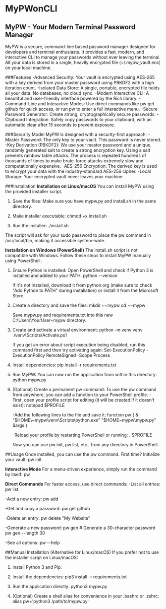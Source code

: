 # MyPWonCLI
## MyPW - Your Modern Terminal Password Manager
MyPW is a secure, command-line based password manager designed for developers and terminal enthusiasts. It provides a fast, modern, and interactive CLI to manage your passwords without ever leaving the terminal.
All your data is stored in a single, heavily encrypted file (~/.mypw_vault.enc) on your local machine.

###Features
-Advanced Security: Your vault is encrypted using AES-265 with a key derived from your master password using PBKDF2 with a high iteration count.
-Isolated Data Store: A single, portable, encrypted file holds all your data. No databases, no cloud sync.
-Modern Interactive CLI: A beautiful and user-friendly interface powered by the Rich library.
-Command-Line and Interactive Modes: Use direct commands like pw get github for quick access, or run pw to enter a full interactive menu.
-Secure Password Generator: Create strong, cryptographically secure passwords.
-Clipboard Integration: Safely copy passwords to your clipboard, with an automatic clear after 15 seconds to prevent exposure.

###Security Model
MyPW is designed with a security-first approach:
-Master Password: The only key to your vault. This password is never stored.
-Key Derivation (PBKDF2): We use your master password and a unique, randomly generated salt to create a strong encryption key. Using a salt prevents rainbow table attacks. The process is repeated hundreds of thousands of times to make brute-force attacks extremely slow and computationally expensive.
-AES-256 Encryption: The derived key is used to encrypt your data with the industry-standard AES-256 cipher.
-Local Storage: Your encrypted vault never leaves your machine.

###Installation
**Installation on Linux/macOS**
You can install MyPW using the provided installer script.
1. Save the files: Make sure you have mypw.py and install.sh in the same directory.
2. Make installer executable:
    chmod +x install.sh

3. Run the installer:
    ./install.sh

The script will ask for your sudo password to place the pw command in /usr/local/bin, making it accessible system-wide.

**Installation on Windows (PowerShell)**
The install.sh script is not compatible with Windows. Follow these steps to install MyPW manually using PowerShell.
1. Ensure Python is installed: Open PowerShell and check if Python 3 is installed and added to your PATH.
    python --version

    If it's not installed, download it from python.org (make sure to check "Add Python to PATH" during installation) or install it from the Microsoft Store.
2. Create a directory and save the files:
    mkdir ~\~mypw
    cd ~\~mypw

    Save mypw.py and requirements.txt into this new C:\Users\YourUser\~mypw directory.
3. Create and activate a virtual environment:
    python -m venv venv
    .\venv\Scripts\Activate.ps1

    If you get an error about script execution being disabled, run this command first and then try activating again:
    Set-ExecutionPolicy -ExecutionPolicy RemoteSigned -Scope Process

4. Install dependencies:
    pip install -r requirements.txt

5. Run MyPW: You can now run the application from within this directory:
    python mypw.py



6. (Optional) Create a permanent pw command: To use the pw command from anywhere, you can add a function to your PowerShell profile.
    -First, open your profile script for editing (it will be created if it doesn't exist):
        notepad $PROFILE



    -Add the following lines to the file and save it:
        function pw {
            & "$HOME\~mypw\venv\Scripts\python.exe" "$HOME\~mypw\mypw.py" $args
        }



    -Reload your profile by restarting PowerShell or running:
        . $PROFILE



    Now you can use pw init, pw list, etc., from any directory in PowerShell.

##Usage
Once installed, you can use the pw command.
First time? Initialize your vault:
    pw init

**Interactive Mode**
For a menu-driven experience, simply run the command by itself:
    pw

**Direct Commands**
For faster access, use direct commands:
-List all entries:
    pw list

-Add a new entry:
    pw add

-Get and copy a password:
    pw get github

-Delete an entry:
    pw delete "My Website"

-Generate a new password:
    pw gen
    # Generate a 30-character password
    pw gen --length 30

-See all options:
    pw --help


##Manual Installation (Alternative for Linux/macOS)
If you prefer not to use the installer script on Linux/macOS:
1. Install Python 3 and Pip.
2. Install the dependencies:
    pip3 install -r requirements.txt

3. Run the application directly:
    python3 mypw.py

4. (Optional) Create a shell alias for convenience in your .bashrc or .zshrc:
    alias pw='python3 /path/to/mypw.py'
